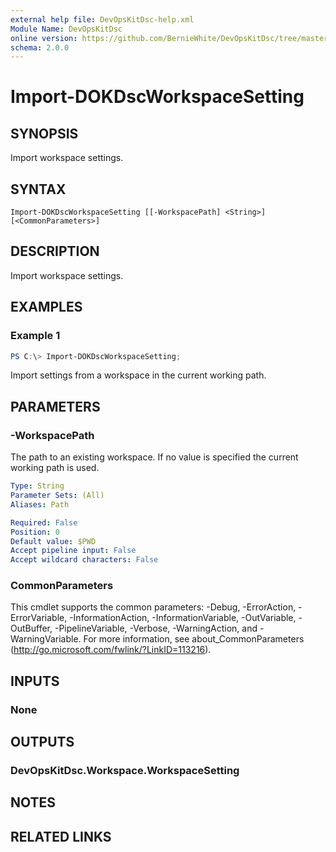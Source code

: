 ```yaml
---
external help file: DevOpsKitDsc-help.xml
Module Name: DevOpsKitDsc
online version: https://github.com/BernieWhite/DevOpsKitDsc/tree/master/docs/commands/en-US/Import-DOKDscWorkspaceSetting.md
schema: 2.0.0
---
```


# Import-DOKDscWorkspaceSetting

## SYNOPSIS

Import workspace settings.

## SYNTAX

```text
Import-DOKDscWorkspaceSetting [[-WorkspacePath] <String>] [<CommonParameters>]
```

## DESCRIPTION

Import workspace settings.

## EXAMPLES

### Example 1

```powershell
PS C:\> Import-DOKDscWorkspaceSetting;
```

Import settings from a workspace in the current working path.

## PARAMETERS

### -WorkspacePath

The path to an existing workspace. If no value is specified the current working path is used.

```yaml
Type: String
Parameter Sets: (All)
Aliases: Path

Required: False
Position: 0
Default value: $PWD
Accept pipeline input: False
Accept wildcard characters: False
```

### CommonParameters

This cmdlet supports the common parameters: -Debug, -ErrorAction, -ErrorVariable, -InformationAction, -InformationVariable, -OutVariable, -OutBuffer, -PipelineVariable, -Verbose, -WarningAction, and -WarningVariable. For more information, see about_CommonParameters (http://go.microsoft.com/fwlink/?LinkID=113216).

## INPUTS

### None

## OUTPUTS

### DevOpsKitDsc.Workspace.WorkspaceSetting

## NOTES

## RELATED LINKS
